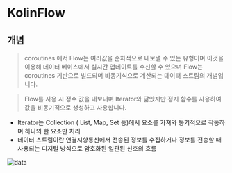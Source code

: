 
# KolinFlow
## 개념 
> coroutines 에서 Flow는 여러값을 순차적으로 내보낼 수 있는 유형이며 이것을 이용해 데이터 베이스에서 실시간 업데이트를 수신할 수 있으며 Flow는 coroutines 기반으로 빌드되며 비동기식으로 계산되는 데이터 스트림의 개념입니다.

> Flow<Int>를 사용 시 정수 값을 내보내며 Iterator와 닮았지만 정지 함수를 사용하여 값을 비동기적으로 생성하고 사용합니다. 

* Iterator는 Collection ( List, Map, Set 등)에서 요소를 가져와 동기적으로 작동하며 하나의 한 요소만 처리
*  데이터 스트림이란 연결지향통신에서 전송된 정보를 수집하거나 정보를 전송할 때 사용되는 디지털 방식으로 암호화된 일관된 신호의 흐름



![data](https://developer.android.com/static/images/kotlin/flow/flow-entities.png?hl=ko)